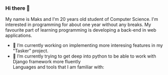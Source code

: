 ### Hi there 👋

My name is Maks and I'm 20 years old student of Computer Science. I'm interested in programming for about one year without any breaks. My favourite part of 
learning programming is developing a back-end in web applications. 
- 🔭 I’m currently working on implementing more interesing features in my "Tasker" project.
- 🌱 I’m currently trying to get deep into python to be able to work with Django framework more fluently <br>
Languages and tools that I am familiar with:


<!--
**Sortren/Sortren** is a ✨ _special_ ✨ repository because its `README.md` (this file) appears on !
your GitHub profile.

Here are some ideas to get you started:

- 🔭 I’m currently working on ...
- 🌱 I’m currently learning ...
- 👯 I’m looking to collaborate on ...
- 🤔 I’m looking for help with ...
- 💬 Ask me about ...
- 📫 How to reach me: ...
- 😄 Pronouns: ...
- ⚡ Fun fact: ...
-->
